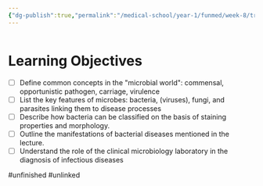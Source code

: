 ```yaml
---
{"dg-publish":true,"permalink":"/medical-school/year-1/funmed/week-8/treatment-and-prevention-bacteria/","tags":["funmed"],"updated":"2024-11-23T11:36:45.000+00:00"}
---
```


```table-of-contents
```
# Learning Objectives

- [ ] Define common concepts in the "microbial world": commensal, opportunistic pathogen, carriage, virulence
- [ ] List the key features of microbes: bacteria, (viruses), fungi, and parasites linking them to disease processes
- [ ] Describe how bacteria can be classified on the basis of staining properties and morphology.
- [ ] Outline the manifestations of bacterial diseases mentioned in the lecture.
- [ ] Understand the role of the clinical microbiology laboratory in the diagnosis of infectious diseases

#unfinished 
#unlinked 